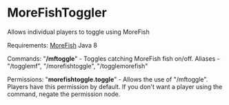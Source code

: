 # MoreFishToggler
Allows individual players to toggle using MoreFish

Requirements:
[MoreFish](https://www.spigotmc.org/resources/morefish-improved-fishing-and-fishing-competition.22926/)
Java 8

Commands:
"**/mftoggle**" - Toggles catching MoreFish fish on/off. Aliases - "/togglemf", "/morefishtoggle", "/togglemorefish"

Permissions:
"**morefishtoggle.toggle**" - Allows the use of "/mftoggle". Players have this permission by default. If you don't want a player using the command, negate the permission node.
